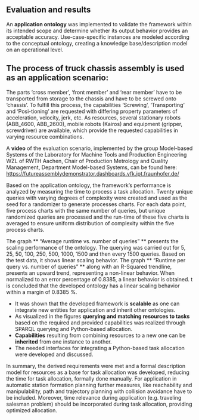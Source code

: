 
## Evaluation and results

An **application ontology** was implemented to validate the framework within its intended scope and determine whether its output behavior provides an acceptable accuracy.
Use-case-specific instances are modeled according to the conceptual ontology, creating a knowledge base/description model on an operational level. 
## The process of truck chassis assembly is used as an application scenario: 
The parts ‘cross member’, ‘front member’ and ‘rear member’ have to be transported from storage to the chassis and have to be screwed onto ‘chassis’. 
To fulfill this process, the capabilities ‘Screwing’, ‘Transporting’ and ‘Posi-tioning’ are requested with differing property parameters of acceleration, velocity, jerk, etc. 
As resources, several stationary robots (ABB_4600, ABB_2600), mobile robots (Kairos) and equipment (gripper, screwdriver) are available, which provide the requested capabilities in varying resource combinations.

A **video** of the evaluation scenario, implemented by the group Model-based Systems of the Laboratory for Machine Tools and Production Engineering WZL of RWTH Aachen, Chair of Production Metrology and Quality Management, Department Model-based Systems, can be found here: 
https://futureassemblydemonstrator.dashboards.vfk.ipt.fraunhofer.de/

Based on the application ontology, the framework’s performance is analyzed by measuring the time to process a task allocation. 
Twenty unique queries  with varying degrees of complexity were created and used as the seed for a randomizer to generate processes charts. 
For each data point, five process charts with the same number of queries, but unique randomized queries are processed and the run-time of these five charts is averaged to ensure uniform distribution of complexity within the five process charts. 

The graph ** “Average runtime vs. number of queries” ** presents the scaling performance of the ontology. 
The querying was carried out for 5, 25, 50, 100, 250, 500, 1000, 1500 and then every 1500 queries. 
Based on the test data, it shows linear scaling behavior. 
The graph ** “Runtime per query vs. number of queries” ** along with an R-Squared trendline, presents an upward trend, representing a non-linear behavior. 
When normalized to an error percentage of 0.8385, a linear behavior is obtained. 
t is concluded that the developed ontology has a linear scaling behavior within a margin of 0.8385 %.
 
- It was shown that the developed framework is **scalable** as one can integrate new entities for application and inherit other ontologies. 
- As visualized in the figures **querying and matching resources to tasks** based on the required and provided capabilities was realized through SPARQL querying and Python-based allocation. 
- **Capabilities** resulting from combining resources to a new one can be **inherited** from one instance to another. 
- The needed interfaces for integrating a Python-based task allocation were developed and discussed. 

In summary, the derived requirements were met and a formal description model for resources as a base for task allocation was developed, reducing the time for task allocation, formally done manually. 
For application in automatic station formation planning further measures, like reachability and manipulability, path and trajectory planning with collision avoidance have to be included. 
Moreover, time relevance during application (e.g. traveling salesman problem) should be incorporated during task allocation, providing optimized allocation. 
